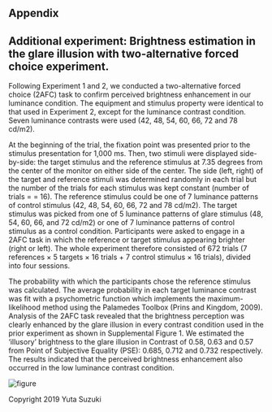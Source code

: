 ## Appendix 
## Additional experiment: Brightness estimation in the glare illusion with two-alternative forced choice experiment. 
Following Experiment 1 and 2, we conducted a two-alternative forced choice (2AFC) task to confirm perceived brightness enhancement in our luminance condition. The equipment and stimulus property were identical to that used in Experiment 2, except for the luminance contrast condition. Seven luminance contrasts were used (42, 48, 54, 60, 66, 72 and 78 cd/m2).

At the beginning of the trial, the fixation point was presented prior to the stimulus presentation for 1,000 ms. Then, two stimuli were displayed side-by-side: the target stimulus and the reference stimulus at 7.35 degrees from the center of the monitor on either side of the center. The side (left, right) of the target and reference stimuli was determined randomly in each trial but the number of the trials for each stimulus was kept constant (number of trials = = 16). The reference stimulus could be one of 7 luminance patterns of control stimulus (42, 48, 54, 60, 66, 72 and 78 cd/m2). The target stimulus was picked from one of 5 luminance patterns of glare stimulus (48, 54, 60, 66, and 72 cd/m2) or one of 7 luminance patterns of control stimulus as a control condition. Participants were asked to engage in a 2AFC task in which the reference or target stimulus appearing brighter (right or left). The whole experiment therefore consisted of 672 trials (7 references × 5 targets × 16 trials + 7 control stimulus × 16 trials), divided into four sessions. 

The probability with which the participants chose the reference stimulus was calculated. The average probability in each target luminance contrast was fit with a psychometric function which implements the maximum-likelihood method using the Palamedes Toolbox (Prins and Kingdom, 2009). Analysis of the 2AFC task revealed that the brightness perception was clearly enhanced by the glare illusion in every contrast condition used in the prior experiment as shown in Supplemental Figure 1. We estimated the ‘illusory’ brightness to the glare illusion in Contrast of 0.58, 0.63 and 0.57 from Point of Subjective Equality (PSE): 0.685, 0.712 and 0.732 respectively. The results indicated that the perceived brightness enhancement also occurred in the low luminance contrast condition.

![figure](https://github.com/suzuki970/Experimental_data/edit/master/P01/Additional%20information/figure_sup.png?raw=true)


Copyright 2019 Yuta Suzuki
